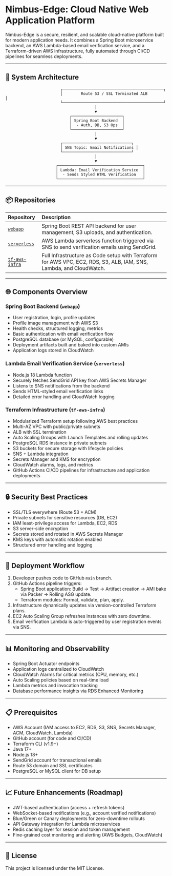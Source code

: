 # Nimbus-Edge: Cloud Native Web Application Platform

Nimbus-Edge is a secure, resilient, and scalable cloud-native platform built for modern application needs. It combines a Spring Boot microservice backend, an AWS Lambda-based email verification service, and a Terraform-driven AWS infrastructure, fully automated through CI/CD pipelines for seamless deployments.

---

## 🧱 System Architecture

```
                        ┌────────────────────────────────────────────┐
                        │        Route 53 / SSL Terminated ALB        │
                        └────────────────────────────────────────────┘
                                       │
                                       ▼
                            ┌──────────────────────┐
                            │ Spring Boot Backend  │
                            │  - Auth, DB, S3 Ops  │
                            └──────────────────────┘
                                       │
                                       ▼
                        ┌──────────────────────────────┐
                        │ SNS Topic: Email Notifications │
                        └──────────────────────────────┘
                                       │
                                       ▼
                      ┌─────────────────────────────────────┐
                      │ Lambda: Email Verification Service  │
                      │  - Sends Styled HTML Verification   │
                      └─────────────────────────────────────┘
```

---

## 📦 Repositories

| Repository | Description |
|:-----------|:------------|
| [`webapp`](./webapp/README.md) | Spring Boot REST API backend for user management, S3 uploads, and authentication. |
| [`serverless`](./serverless/README.md) | AWS Lambda serverless function triggered via SNS to send verification emails using SendGrid. |
| [`tf-aws-infra`](./tf-aws-infra/README.md) | Full Infrastructure as Code setup with Terraform for AWS VPC, EC2, RDS, S3, ALB, IAM, SNS, Lambda, and CloudWatch. |

---

## 🌐 Components Overview

### Spring Boot Backend (`webapp`)
- User registration, login, profile updates
- Profile image management with AWS S3
- Health checks, structured logging, metrics
- Basic authentication with email verification flow
- PostgreSQL database (or MySQL, configurable)
- Deployment artifacts built and baked into custom AMIs
- Application logs stored in CloudWatch

### Lambda Email Verification Service (`serverless`)
- Node.js 18 Lambda function
- Securely fetches SendGrid API key from AWS Secrets Manager
- Listens to SNS notifications from the backend
- Sends HTML-styled email verification links
- Detailed error handling and CloudWatch logging

### Terraform Infrastructure (`tf-aws-infra`)
- Modularized Terraform setup following AWS best practices
- Multi-AZ VPC with public/private subnets
- ALB with SSL termination
- Auto Scaling Groups with Launch Templates and rolling updates
- PostgreSQL RDS instance in private subnets
- S3 buckets for secure storage with lifecycle policies
- SNS + Lambda integration
- Secrets Manager and KMS for encryption
- CloudWatch alarms, logs, and metrics
- GitHub Actions CI/CD pipelines for infrastructure and application deployments

---

## 🔒 Security Best Practices

- SSL/TLS everywhere (Route 53 + ACM)
- Private subnets for sensitive resources (DB, EC2)
- IAM least-privilege access for Lambda, EC2, RDS
- S3 server-side encryption
- Secrets stored and rotated in AWS Secrets Manager
- KMS keys with automatic rotation enabled
- Structured error handling and logging

---

## 🚀 Deployment Workflow

1. Developer pushes code to GitHub `main` branch.
2. GitHub Actions pipeline triggers:
   - Spring Boot application: Build → Test → Artifact creation → AMI bake via Packer → Rolling ASG update.
   - Terraform modules: Format, validate, plan, apply.
3. Infrastructure dynamically updates via version-controlled Terraform plans.
4. EC2 Auto Scaling Group refreshes instances with zero downtime.
5. Email verification Lambda is auto-triggered by user registration events via SNS.

---

## 📊 Monitoring and Observability

- Spring Boot Actuator endpoints
- Application logs centralized to CloudWatch
- CloudWatch Alarms for critical metrics (CPU, memory, etc.)
- Auto Scaling policies based on real-time load
- Lambda metrics and invocation tracking
- Database performance insights via RDS Enhanced Monitoring

---

## 📋 Prerequisites

- AWS Account (IAM access to EC2, RDS, S3, SNS, Secrets Manager, ACM, CloudWatch, Lambda)
- GitHub account (for code and CI/CD)
- Terraform CLI (v1.9+)
- Java 17+
- Node.js 18+
- SendGrid account for transactional emails
- Route 53 domain and SSL certificates
- PostgreSQL or MySQL client for DB setup

---

## 📈 Future Enhancements (Roadmap)

- JWT-based authentication (access + refresh tokens)
- WebSocket-based notifications (e.g., account verified notifications)
- Blue/Green or Canary deployments for zero-downtime rollouts
- API Gateway integration for Lambda microservices
- Redis caching layer for session and token management
- Fine-grained cost monitoring and alerting (AWS Budgets, CloudWatch)

---

## 📜 License

This project is licensed under the MIT License.
